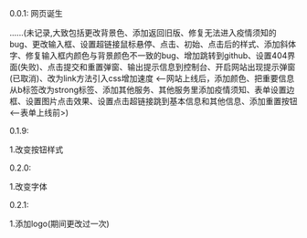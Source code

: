 0.0.1:
网页诞生

......(未记录,大致包括更改背景色、添加返回旧版、修复无法进入疫情须知的bug、更改输入框、设置超链接鼠标悬停、点击、初始、点击后的样式、添加斜体字、修复输入框内颜色与背景颜色不一致的bug、增加跳转到github、设置404界面(失败)、点击提交和重置弹窗、输出提示信息到控制台、开启网站出现提示弹窗(已取消)、改为link方法引入css增加速度 <--网站上线后，添加颜色、把重要信息从b标签改为strong标签、添加其他服务、其他服务里添加疫情须知、表单设置边框、设置图片点击效果、设置点击超链接跳到基本信息和其他信息、添加重置按钮 <--表单上线前>)

0.1.9:

1.改变按钮样式

0.2.0:

1.改变字体

0.2.1:

1.添加logo(期间更改过一次)
